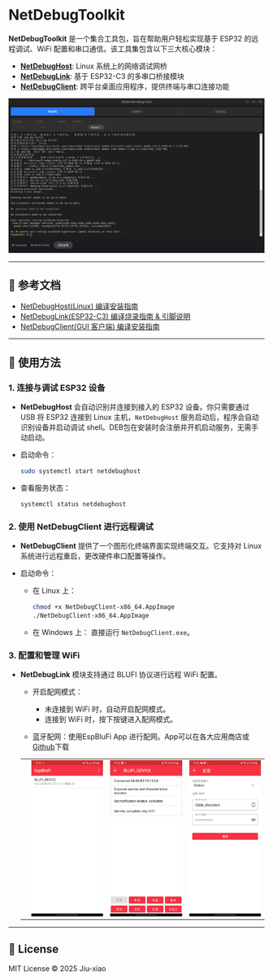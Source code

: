 
# NetDebugToolkit

**NetDebugToolkit** 是一个集合工具包，旨在帮助用户轻松实现基于 ESP32 的远程调试、WiFi 配置和串口通信。该工具集包含以下三大核心模块：

- **[NetDebugHost](https://github.com/Jiu-xiao/NetDebugHost)**: Linux 系统上的网络调试网桥
- **[NetDebugLink](https://github.com/Jiu-xiao/NetDebugLink)**: 基于 ESP32-C3 的多串口桥接模块
- **[NetDebugClient](https://github.com/Jiu-xiao/NetDebugClient)**: 跨平台桌面应用程序，提供终端与串口连接功能

![ui](images/ui.png)

---

## 📝 参考文档

- [NetDebugHost(Linux) 编译安装指南](https://github.com/Jiu-xiao/NetDebugHost/blob/master/README.md)
- [NetDebugLink(ESP32-C3) 编译烧录指南 & 引脚说明](https://github.com/Jiu-xiao/NetDebugLink/blob/master/README.md)
- [NetDebugClient(GUI 客户端) 编译安装指南](https://github.com/Jiu-xiao/NetDebugClient/blob/master/README.md)

---

## 🚀 使用方法

### 1. 连接与调试 ESP32 设备

- **NetDebugHost** 会自动识别并连接到接入的 ESP32 设备。你只需要通过 USB 将 ESP32 连接到 Linux 主机，`NetDebugHost` 服务启动后，程序会自动识别设备并启动调试 shell。DEB包在安装时会注册并开机启动服务，无需手动启动。

- 启动命令：

  ```bash
  sudo systemctl start netdebughost
  ```

- 查看服务状态：

  ```bash
  systemctl status netdebughost
  ```

### 2. 使用 NetDebugClient 进行远程调试

- **NetDebugClient** 提供了一个图形化终端界面实现终端交互。它支持对 Linux 系统进行远程重启，更改硬件串口配置等操作。

- 启动命令：
  - 在 Linux 上：

    ```bash
    chmod +x NetDebugClient-x86_64.AppImage
    ./NetDebugClient-x86_64.AppImage
    ```

  - 在 Windows 上：
    直接运行 `NetDebugClient.exe`。

### 3. 配置和管理 WiFi

- **NetDebugLink** 模块支持通过 BLUFI 协议进行远程 WiFi 配置。
  - 开启配网模式：
    - 未连接到 WiFi 时，自动开启配网模式。
    - 连接到 WiFi 时，按下按键进入配网模式。

  - 蓝牙配网：使用EspBluFi App 进行配网。App可以在各大应用商店或[Github](https://github.com/EspressifApp/EspBlufiForAndroid/releases)下载

  |     |                              |                              |                              |
  | --- | ---------------------------- | ---------------------------- | ---------------------------- |
  |     | ![wifi_1](images/wifi_1.jpg) | ![wifi_2](images/wifi_2.jpg) | ![wifi_3](images/wifi_3.jpg) |

---

## 📄 License

MIT License © 2025 Jiu-xiao
